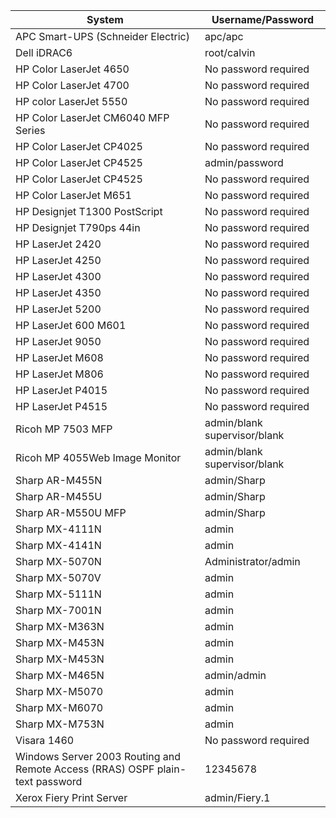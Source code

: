 | System | Username/Password |
|-----|-----|
| APC Smart-UPS (Schneider Electric) | apc/apc |
| Dell iDRAC6 | root/calvin |
| HP Color LaserJet 4650 | No password required |
| HP Color LaserJet 4700 | No password required |
| HP color LaserJet 5550 | No password required |
| HP Color LaserJet CM6040 MFP Series | No password required |
| HP Color LaserJet CP4025 | No password required |
| HP Color LaserJet CP4525 | admin/password |
| HP Color LaserJet CP4525 | No password required |
| HP Color LaserJet M651 | No password required |
| HP Designjet T1300 PostScript | No password required |
| HP Designjet T790ps 44in | No password required |
| HP LaserJet 2420 | No password required |
| HP LaserJet 4250 | No password required |
| HP LaserJet 4300 | No password required |
| HP LaserJet 4350 | No password required |
| HP LaserJet 5200 | No password required |
| HP LaserJet 600 M601 | No password required |
| HP LaserJet 9050 | No password required |
| HP LaserJet M608 | No password required |
| HP LaserJet M806 | No password required |
| HP LaserJet P4015 | No password required |
| HP LaserJet P4515 | No password required |
| Ricoh MP 7503 MFP | admin/blank supervisor/blank |
| Ricoh MP 4055Web Image Monitor | admin/blank supervisor/blank |
| Sharp AR-M455N |  admin/Sharp |
| Sharp AR-M455U | admin/Sharp |
| Sharp AR-M550U MFP | admin/Sharp |
| Sharp MX-4111N | admin |
| Sharp MX-4141N | admin |
| Sharp MX-5070N | Administrator/admin |
| Sharp MX-5070V | admin |
| Sharp MX-5111N | admin |
| Sharp MX-7001N | admin |
| Sharp MX-M363N | admin |
| Sharp MX-M453N | admin |
| Sharp MX-M453N | admin |
| Sharp MX-M465N | admin/admin |
| Sharp MX-M5070 | admin |
| Sharp MX-M6070 | admin |
| Sharp MX-M753N | admin |
| Visara 1460 | No password required |
| Windows Server 2003 Routing and Remote Access (RRAS) OSPF plain-text password | 12345678 |
| Xerox Fiery Print Server | admin/Fiery.1 |
